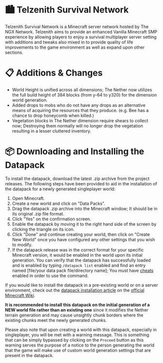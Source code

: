 # 🏙 Telzenith Survival Network
Telzenith Survival Network is a Minecraft server network hosted by The NGX Network. Telzenith aims to provide an enhanced Vanilla Minecraft SMP experience by allowing players to enjoy a survival multiplayer server setting with additions and tweaks also mixed in to provide quality of life improvements to the game environment as well as expand upon other sections.

# 📋 Additions & Changes
* World Height is unified across all dimensions; The Nether now utilizes the full build height of 384 blocks (from y-64 to y320) for the dimension world generation.
* Added drops to mobs who do not have any drops as an alternative means of acquiring the resources that they produce. (e.g. Bee has a chance to drop honeycomb when killed.)
* Vegetation blocks in The Nether dimension require shears to collect now; Destroying them normally will no longer drop the vegetation resulting in a lesser cluttered inventory.

# 📦 Downloading and Installing the Datapack
To install the datapack, download the latest .zip archive from the project releases. The following steps have been provided to aid in the installation of the datapack for a newly generated singleplayer world:

1. Open Minecraft.
2. Create a new world and click on "Data Packs".
3. Drag the datapack .zip archive into the Minecraft window; It should be in its original .zip file format.
4. Click "Yes" on the confirmation screen.
5. Enable the datapack by moving it to the right hand side of the screen by clicking the triangle on its icon.
6. Click "Done" and continue creating your world, then click on "Create New World" once you have configured any other settings that you wish to modify.
7. If the datapack release was in the correct format for your specific Minecraft version, it would be enabled in the world upon its initial generation. You can verify that the datapack has successfully loaded and is enabled by typing `/datapack list` enabled and find an entry named [file/your data pack file/directory name]; You must have [cheats](https://minecraft.fandom.com/wiki/Commands#Usage) enabled in order to use the command.

If you would like to install the datapack in a pre-existing world or on a server environment, check out the [datapack installation article](https://minecraft.fandom.com/wiki/Tutorials/Installing_a_data_pack) on the [official Minecraft Wiki](https://minecraft.fandom.com/wiki/Minecraft_Wiki).

**It is recommended to install this datapack on the initial generation of a __NEW__ world file rather than an existing one** since it modifies the Nether terrain generation and may cause unsightly chunk borders where the existing chunks meet the newly generated chunks.

Please also note that upon creating a world with this datapack, especially in singleplayer, you will be met with a warning message. This is something that can be simply bypassed by clicking on the `Proceed` button as this warning serves the purpose of a notice to the person generating the world that the game will make use of custom world generation settings that are present in the datapack.
